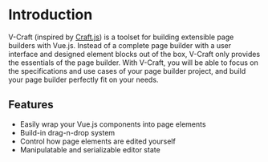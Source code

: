 # Introduction

V-Craft (inspired by [Craft.js](https://craft.js.org/)) is a toolset for building extensible page builders with Vue.js. Instead of a complete page builder with a user interface and designed element blocks out of the box, V-Craft only provides the essentials of the page builder. With V-Craft, you will be able to focus on the specifications and use cases of your page builder project, and build your page builder perfectly fit on your needs.

## Features

 - Easily wrap your Vue.js components into page elements
 - Build-in drag-n-drop system
 - Control how page elements are edited yourself
 - Manipulatable and serializable editor state
